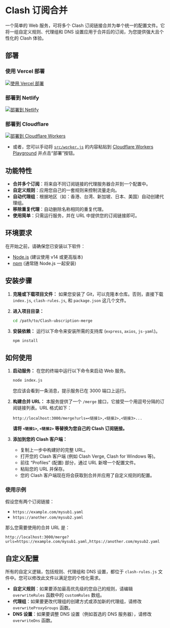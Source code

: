 # Clash 订阅合并

一个简单的 Web 服务，可将多个 Clash 订阅链接合并为单个统一的配置文件。它将一组自定义规则、代理组和 DNS 设置应用于合并后的订阅，为您提供强大且个性化的 Clash 体验。

## 部署

### 使用 Vercel 部署

[![使用 Vercel 部署](https://vercel.com/button)](https://vercel.com/new/clone?repository-url=https://github.com/ZzanZiFeng/Clash-ubscription-merge&repository-name=my-clash-subscription-merge)

### 部署到 Netlify

[![部署到 Netlify](https://www.netlify.com/img/deploy/button.svg)](https://app.netlify.com/start/deploy?repository=https://github.com/ZzanZiFeng/Clash-ubscription-merge)

### 部署到 Cloudflare

[![部署到 Cloudflare Workers](https://deploy.workers.cloudflare.com/button)](https://deploy.workers.cloudflare.com/?url=https://github.com/ZzanZiFeng/Clash-ubscription-merge)
- 或者，您可以手动将 [`src/worker.js`](src/worker.js) 的内容粘贴到 [Cloudflare Workers Playground](https://workers.cloudflare.com/playground) 并点击“部署”按钮。

## 功能特性

- **合并多个订阅**：将来自不同订阅链接的代理服务器合并到一个配置中。
- **自定义规则**：应用您自己的一套规则来控制流量走向。
- **自动代理组**：根据地区（如：香港、台湾、新加坡、日本、美国）自动创建代理组。
- **移除重复代理**：自动删除名称相同的重复代理。
- **使用简单**：只需运行服务，并在 URL 中提供您的订阅链接即可。

## 环境要求

在开始之前，请确保您已安装以下软件：
- [Node.js](https://nodejs.org/) (建议使用 v14 或更高版本)
- [npm](https://www.npmjs.com/) (通常随 Node.js 一起安装)

## 安装步骤

1.  **克隆或下载项目文件：**
    如果您安装了 Git，可以克隆本仓库。否则，直接下载 `index.js`, `clash-rules.js`, 和 `package.json` 这几个文件。

2.  **进入项目目录：**
    ```bash
    cd /path/to/Clash-ubscription-merge
    ```

3.  **安装依赖：**
    运行以下命令来安装所需的支持库 (`express`, `axios`, `js-yaml`)。
    ```bash
    npm install
    ```

## 如何使用

1.  **启动服务：**
    在您的终端中运行以下命令来启动 Web 服务。
    ```bash
    node index.js
    ```
    您应该会看到一条消息，提示服务已在 3000 端口上运行。

2.  **构建合并 URL：**
    本服务提供了一个 `/merge` 接口，它接受一个用逗号分隔的订阅链接列表。URL 格式如下：

    ```
    http://localhost:3000/merge?urls=<链接1>,<链接2>,<链接3>...
    ```

    **请将 `<链接1>`, `<链接2>` 等替换为您自己的 Clash 订阅链接。**

3.  **添加到您的 Clash 客户端：**
    - 复制上一步中构建好的完整 URL。
    - 打开您的 Clash 客户端 (例如 Clash Verge, Clash for Windows 等)。
    - 前往 “Profiles” (配置) 部分，通过 URL 新增一个配置文件。
    - 粘贴您的 URL 并保存。
    - 您的 Clash 客户端现在将会获取到合并并应用了自定义规则的配置。

### 使用示例

假设您有两个订阅链接：
- `https://example.com/mysub1.yaml`
- `https://another.com/mysub2.yaml`

那么您需要使用的合并 URL 是：
```
http://localhost:3000/merge?urls=https://example.com/mysub1.yaml,https://another.com/mysub2.yaml
```

## 自定义配置

所有的自定义逻辑，包括规则、代理组和 DNS 设置，都位于 `clash-rules.js` 文件中。您可以修改此文件以满足您的个性化需求。

- **自定义规则**：如果要添加最高优先级的您自己的规则，请编辑 `overwriteRules` 函数中的 `customRules` 数组。
- **代理组**：如果要更改代理组的创建方式或添加新的代理组，请修改 `overwriteProxyGroups` 函数。
- **DNS 设置**：如果要调整 DNS 设置（例如首选的 DNS 服务器），请修改 `overwriteDns` 函数。

